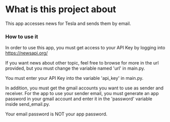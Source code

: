 # What is this project about
This app accesses news for Tesla and sends them by email.

### How to use it
In order to use this app, you must get access to your API Key by logging into
https://newsapi.org/

If you want news about other topic, feel free to browse for more in the url
provided, but you must change the variable named 'url' in main.py.

You must enter your API Key into the variable 'api_key' in main.py.

In addition, you must get the gmail accounts you want to use as sender and
receiver. For the app to use your sender email, you must generate an app 
password in your gmail account and enter it in the 'password' variable inside 
send_email.py.

Your email password is NOT your app password.
